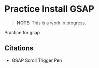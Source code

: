 # Practice Install GSAP

> **NOTE:** This is a work in progress.

Practice for gsap

## Citations
* GSAP Scroll Trigger Pen
